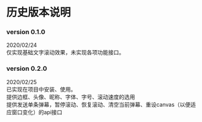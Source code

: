 # 历史版本说明



### version 0.1.0
2020/02/24</br>
仅实现基础文字滚动效果，未实现各项功能接口。

### version 0.2.0
2020/02/25</br>
已实现在项目中安装、使用。</br>
提供边框、头像、昵称、字体、字号、滚动速度的选用</br>
提供发送单条弹幕，暂停滚动、恢复滚动、清空当前弹幕、重设canvas（以便适应窗口变化）的api接口</br>